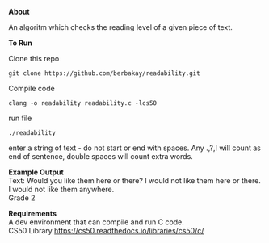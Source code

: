 **About**

An algoritm which checks the reading level of a given piece of text.


**To Run**<br>

Clone this repo

`git clone https://github.com/berbakay/readability.git`

Compile code 

`clang -o readability readability.c -lcs50`

run file

`./readability`

enter a string of text - do not start or end with spaces. Any .,?,! will count as end of sentence, double spaces will count extra words.

**Example Output**<br>
Text: Would you like them here or there? I would not like them here or there. I would not like them anywhere.<br>
Grade 2

**Requirements**<br>
A dev environment that can compile and run C code.<br>
CS50 Library https://cs50.readthedocs.io/libraries/cs50/c/